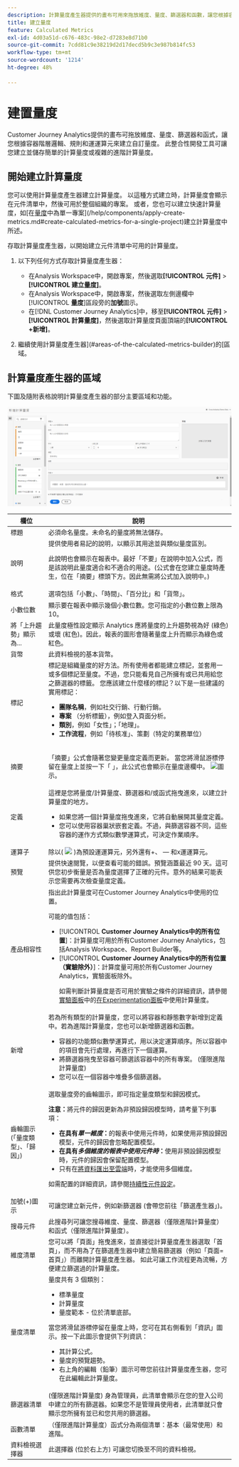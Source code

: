 ```yaml
---
description: 計算量度產生器提供的畫布可用來拖放維度、量度、篩選器和函數，讓您根據容器階層邏輯、規則和運算子來建立自訂量度。此整合性開發工具可讓您建立並儲存簡單的計算量度或複雜的進階計算量度。
title: 建立量度
feature: Calculated Metrics
exl-id: 4d03a51d-c676-483c-98e2-d7283e8d71b0
source-git-commit: 7cdd81c9e38219d2d17decd5b9c3e987b814fc53
workflow-type: tm+mt
source-wordcount: '1214'
ht-degree: 48%

---
```


# 建置量度

Customer Journey Analytics提供的畫布可拖放維度、量度、篩選器和函式，讓您根據容器階層邏輯、規則和運運算元來建立自訂量度。 此整合性開發工具可讓您建立並儲存簡單的計算量度或複雜的進階計算量度。

## 開始建立計算量度

您可以使用計算量度產生器建立計算量度。 以這種方式建立時，計算量度會顯示在元件清單中，然後可用於整個組織的專案。 或者，您也可以建立快速計算量度，如[在[量度](/help/components/apply-create-metrics.md)中為單一專案](/help/components/apply-create-metrics.md#create-calculated-metrics-for-a-single-project)建立計算量度中所述。

存取計算量度產生器，以開始建立元件清單中可用的計算量度。

1. 以下列任何方式存取計算量度產生器：

   * 在Analysis Workspace中，開啟專案，然後選取&#x200B;**[!UICONTROL 元件]** > **[!UICONTROL 建立量度]**。
   * 在Analysis Workspace中，開啟專案，然後選取左側邊欄中&#x200B;[!UICONTROL **量度**]&#x200B;區段旁的&#x200B;**加號**&#x200B;圖示。
   * 在[!DNL Customer Journey Analytics]中，移至&#x200B;**[!UICONTROL 元件]** > **[!UICONTROL 計算量度]**，然後選取計算量度頁面頂端的&#x200B;**[!UICONTROL +新增]**。

1. 繼續使用計算量度產生器](#areas-of-the-calculated-metrics-builder)的[區域。

## 計算量度產生器的區域

<!-- 

>[!CONTEXTUALHELP]
>id="cja_journeycanvas_viz_product_compatibility"
>title="Product compatibility"
>abstract="Indicates where in Customer Journey Analytics this calculated metric can be used, such as in Analysis Workspace, Report Builder, and so forth."  
>"Some calculated metrics cannot be used with experimentation. Calculated metrics that are not compatible with experimentation have the following value: "Everywhere in Customer Journey Analytics (excluding experimentation)" "
>"Various factors affect whether a calculated metric is compatible with experimentation. Learn more (https://experienceleague.adobe.com/en/docs/analytics-platform/using/cja-workspace/panels/experimentation#use-in-experimentation) ."
>additional-url="https://experienceleague.adobe.com/en/docs/analytics-platform/using/cja-workspace/panels/experimentation#use-in-experimentation" text="Use calculated metrics in experimentation"

-->

下圖及隨附表格說明計算量度產生器的部分主要區域和功能。

![新的計算量度視窗，顯示本節所述的主要區域和功能。](assets/cm_builder_ui.png)

| 欄位 | 說明 |
| --- | --- |
| 標題 | 必須命名量度。未命名的量度將無法儲存。 |
| 說明 | 提供使用者易記的說明，以顯示其用途並與類似量度區別。 <p>此說明也會顯示在報表中。最好「不要」在說明中加入公式，而是該說明此量度適合和不適合的用途。(公式會在您建立量度時產生，位在「摘要」標頭下方。因此無需將公式加入說明中。) </p> |
| 格式 | 選項包括「小數」、「時間」、「百分比」和「貨幣」。 |
| 小數位數 | 顯示要在報表中顯示幾個小數位數。您可指定的小數位數上限為 10。 |
| 將「上升趨勢」顯示為... | 此量度極性設定顯示 Analytics 應將量度的上升趨勢視為好 (綠色) 或壞 (紅色)。因此，報表的圖形會隨著量度上升而顯示為綠色或紅色。 |
| 貨幣 | 此資料檢視的基本貨幣。 |
| 標記 | 標記是組織量度的好方法。所有使用者都能建立標記，並套用一或多個標記至量度。不過，您只能看見自己所擁有或已共用給您之篩選器的標籤。 您應該建立什麼樣的標記？以下是一些建議的實用標記：<ul><li>**團隊名稱**，例如社交行銷、行動行銷。</li><li>**專案** （分析標籤），例如登入頁面分析。</li><li>**類別**，例如「女性」；「地理」。</li><li>**工作流程**，例如「待核准」、策劃（特定的業務單位）</li></ul> |
| 摘要 | <p>「摘要」公式會隨著您變更量度定義而更新。 當您將滑鼠游標停留在量度上並按一下「 」，此公式也會顯示在量度邊欄中。 <img placement="inline"  src="https://spectrum.adobe.com/static/icons/workflow_18/Smock_Info_18_N.svg" id="image_BDA0EAF89C19440CB02AE248BA3F968E" />圖示。 </p> |
| 定義 | 這裡是您將量度/計算量度、篩選器和/或函式拖曳進來，以建立計算量度的地方。 <ul><li>如果您將一個計算量度拖曳進來，它將自動展開其量度定義。 </li> <li>您可以使用容器巢狀嵌套定義。不過，與篩選容器不同，這些容器的運作方式類似數學運算式，可決定作業順序。 </li> </ul> |
| 運算子 | 除以( <img placement="inline"  src="https://spectrum.adobe.com/static/icons/workflow_18/Smock_Divide_18_N.svg" width="15" id="image_320D7363DE024BDEB21E44606C8B367F" width="25px" /> )為預設運運算元，另外還有+、 — 和x運運算元。 |
| 預覽 | 提供快速閱覽，以便查看可能的錯誤。預覽涵蓋最近 90 天。這可供您初步衡量是否為量度選擇了正確的元件。意外的結果可能表示您需要再次檢查量度定義。 |
| 產品相容性 | 指出此計算量度可在Customer Journey Analytics中使用的位置。 <p>可能的值包括：</p><ul><li>[!UICONTROL **Customer Journey Analytics中的所有位置**]：計算量度可用於所有Customer Journey Analytics，包括Analysis Workspace、Report Builder等。</li><li>[!UICONTROL **Customer Journey Analytics中的所有位置（實驗除外）**]：計算度量可用於所有Customer Journey Analytics，實驗面板除外。</li> <p>如需判斷計算量度是否可用於實驗之條件的詳細資訊，請參閱[實驗面板](/help/analysis-workspace/c-panels/experimentation.md)中的[在Experimentation面板](/help/analysis-workspace/c-panels/experimentation.md#use-calculated-metrics-in-the-experimentation-panel)中使用計算量度。</p></ul> |
| 新增 | 若為所有類型的計算量度，您可以將容器和靜態數字新增到定義中。若為進階計算量度，您也可以新增篩選器和函數。<ul><li>容器的功能類似數學運算式，用以決定運算順序。所以容器中的項目會先行處理，再進行下一個運算。</li><li>將篩選器拖曳至容器可篩選該容器中的所有專案。 (僅限進階計算量度)</li><li>您可以在一個容器中堆疊多個篩選器。</li></ul> |
| 齒輪圖示 (「量度類型」、「歸因」) | 選取量度旁的齒輪圖示，即可指定量度類型和歸因模式。 <p>**注意：**&#x200B;將元件的歸因更新為非預設歸因模型時，請考量下列事項：</p><ul><li>**在具有&#x200B;*單一維度*：**&#x200B;的報表中使用元件時，如果使用非預設歸因模型，元件的歸因會忽略配置模型。</li><li>**在具有&#x200B;*多個維度的報表中使用元件時*：**&#x200B;使用非預設歸因模型時，元件的歸因會保留配置模型。</li><li>只有在[將資料匯出至雲端](/help/analysis-workspace/export/export-cloud.md)時，才能使用多個維度。</li></ul> <p>如需配置的詳細資訊，請參閱[持續性元件設定](/help/data-views/component-settings/persistence.md)。</p> |
| 加號(+)圖示 | 可讓您建立新元件，例如新篩選器 (會帶您前往「篩選產生器」)。 |
| 搜尋元件 | 此搜尋列可讓您搜尋維度、量度、篩選器（僅限進階計算量度）和函式（僅限進階計算量度）。 |
| 維度清單 | 您可以將「頁面」拖曳進來，並直接從計算量度產生器選取「首頁」，而不用為了在篩選產生器中建立簡易篩選器（例如「頁面=首頁」）而離開計算量度產生器。 如此可讓工作流程更為流暢，方便建立篩選過的計算量度。 |
| 量度清單 | 量度共有 3 個類別：<ul><li>標準量度</li><li>計算量度</li><li>量度範本 - 位於清單底部。</li></ul>當您將滑鼠游標停留在量度上時，您可在其右側看到「資訊」圖示。按一下此圖示會提供下列資訊：<ul><li>其計算公式。</li><li>量度的預覽趨勢。</li><li>右上角的編輯（鉛筆）圖示可帶您前往計算量度產生器，您可在此編輯此計算量度。</li></ul> |
| 篩選器清單 | (僅限進階計算量度) 身為管理員，此清單會顯示在您的登入公司中建立的所有篩選器。如果您不是管理員使用者，此清單就只會顯示您所擁有並已和您共用的篩選器。 |
| 函數清單 | （僅限進階計算量度）函式分為兩個清單：基本（最常使用）和進階。 |
| 資料檢視選擇器 | 此選擇器 (位於右上方) 可讓您切換至不同的資料檢視。 |
